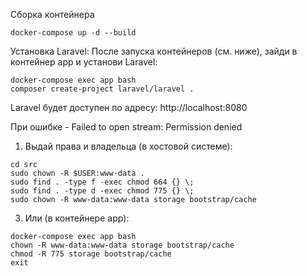 Сборка контейнера
```
docker-compose up -d --build
```

Установка Laravel:
После запуска контейнеров (см. ниже), зайди в контейнер app и установи Laravel:
```
docker-compose exec app bash
composer create-project laravel/laravel .
```

Laravel будет доступен по адресу: http://localhost:8080

При ошибке - Failed to open stream: Permission denied
1. Выдай права и владельца (в хостовой системе):
```
cd src
sudo chown -R $USER:www-data .
sudo find . -type f -exec chmod 664 {} \;
sudo find . -type d -exec chmod 775 {} \;
sudo chown -R www-data:www-data storage bootstrap/cache
```
3. Или (в контейнере app):
```
docker-compose exec app bash
chown -R www-data:www-data storage bootstrap/cache
chmod -R 775 storage bootstrap/cache
exit
```
